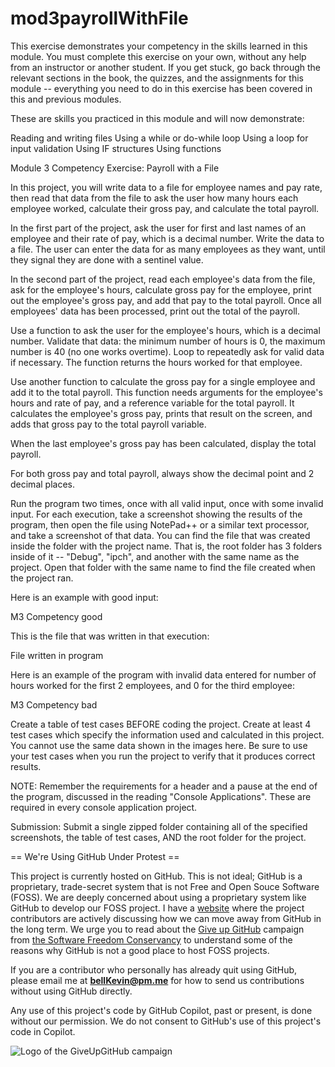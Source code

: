 # mod3payrollWithFile

This exercise demonstrates your competency in the skills learned in this module. You must complete this exercise on your own, without any help from an instructor or another student. If you get stuck, go back through the relevant sections in the book, the quizzes, and the assignments for this module -- everything you need to do in this exercise has been covered in this and previous modules.

These are skills you practiced in this module and will now demonstrate:

Reading and writing files
Using a while or do-while loop
Using a loop for input validation
Using IF structures
Using functions
 

Module 3 Competency Exercise: Payroll with a File

In this project, you will write data to a file for employee names and pay rate, then read that data from the file to ask the user how many hours each employee worked, calculate their gross pay, and calculate the total payroll.

In the first part of the project, ask the user for first and last names of an employee and their rate of pay, which is a decimal number. Write the data to a file. The user can enter the data for as many employees as they want, until they signal they are done with a sentinel value.

In the second part of the project, read each employee's data from the file, ask for the employee's hours, calculate gross pay for the employee, print out the employee's gross pay, and add that pay to the total payroll. Once all employees' data has been processed, print out the total of the payroll.

Use a function to ask the user for the employee's hours, which is a decimal number. Validate that data: the minimum number of hours is 0, the maximum number is 40 (no one works overtime). Loop to repeatedly ask for valid data if necessary. The function returns the hours worked for that employee.

Use another function to calculate the gross pay for a single employee and add it to the total payroll. This function needs arguments for the employee's hours and rate of pay, and a reference variable for the total payroll. It calculates the employee's gross pay, prints that result on the screen, and adds that gross pay to the total payroll variable.  

When the last employee's gross pay has been calculated, display the total payroll.

For both gross pay and total payroll, always show the decimal point and 2 decimal places.

Run the program two times, once with all valid input, once with some invalid input. For each execution, take a screenshot showing the results of the program, then open the file using NotePad++ or a similar text processor, and take a screenshot of that data. You can find the file that was created inside the folder with the project name. That is, the root folder has 3 folders inside of it -- "Debug", "ipch", and another with the same name as the project. Open that folder with the same name to find the file created when the project ran.

Here is an example with good input:

M3 Competency good 

This is the file that was written in that execution:

File written in program   

Here is an example of the program with invalid data entered for number of hours worked for the first 2 employees, and 0 for the third employee:

 M3 Competency bad  

Create a table of test cases BEFORE coding the project. Create at least 4 test cases which specify the information used and calculated in this project. You cannot use the same data shown in the images here. Be sure to use your test cases when you run the project to verify that it produces correct results.

 

NOTE: Remember the requirements for a header and a pause at the end of the program, discussed in the reading "Console Applications". These are required in every console application project.

Submission: Submit a single zipped folder containing all of the specified screenshots, the table of test cases,  AND the root folder for the project.

== We're Using GitHub Under Protest ==

This project is currently hosted on GitHub.  This is not ideal; GitHub is a
proprietary, trade-secret system that is not Free and Open Souce Software
(FOSS).  We are deeply concerned about using a proprietary system like GitHub
to develop our FOSS project. I have a [website](https://bellKevin.me) where the
project contributors are actively discussing how we can move away from GitHub
in the long term.  We urge you to read about the [Give up GitHub](https://GiveUpGitHub.org) campaign 
from [the Software Freedom Conservancy](https://sfconservancy.org) to understand some of the reasons why GitHub is not 
a good place to host FOSS projects.

If you are a contributor who personally has already quit using GitHub, please
email me at **bellKevin@pm.me** for how to send us contributions without
using GitHub directly.

Any use of this project's code by GitHub Copilot, past or present, is done
without our permission.  We do not consent to GitHub's use of this project's
code in Copilot.

![Logo of the GiveUpGitHub campaign](https://sfconservancy.org/img/GiveUpGitHub.png)
